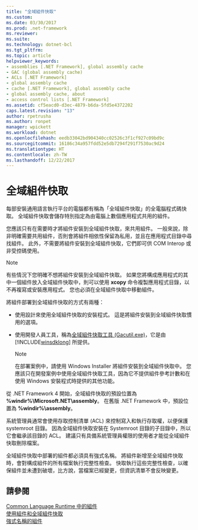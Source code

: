 ```yaml
---
title: "全域組件快取"
ms.custom: 
ms.date: 03/30/2017
ms.prod: .net-framework
ms.reviewer: 
ms.suite: 
ms.technology: dotnet-bcl
ms.tgt_pltfrm: 
ms.topic: article
helpviewer_keywords:
- assemblies [.NET Framework], global assembly cache
- GAC (global assembly cache)
- ACLs [.NET Framework]
- global assembly cache
- cache [.NET Framework], global assembly cache
- global assembly cache, about
- access control lists [.NET Framework]
ms.assetid: cf5eacd0-d3ec-4879-b6da-5fd5e4372202
caps.latest.revision: "13"
author: rpetrusha
ms.author: ronpet
manager: wpickett
ms.workload: dotnet
ms.openlocfilehash: eedb33042bd904340cc02526c3f1cf927c09bd9c
ms.sourcegitcommit: 16186c34a957fdd52e5db7294f291f7530ac9d24
ms.translationtype: HT
ms.contentlocale: zh-TW
ms.lasthandoff: 12/22/2017
---
```

# <a name="global-assembly-cache"></a>全域組件快取
每部安裝通用語言執行平台的電腦都有稱為「全域組件快取」的全電腦程式碼快取。 全域組件快取會儲存特別指定為由電腦上數個應用程式共用的組件。  
  
 您應該只有在需要時才將組件安裝到全域組件快取，來共用組件。 一般來說，除非明確需要共用組件，否則會將組件相依性保留為私用，並且在應用程式目錄中尋找組件。 此外，不需要將組件安裝到全域組件快取，它們即可供 COM Interop 或非受控碼使用。  
  
> [!NOTE]
>  有些情況下您明確不想將組件安裝到全域組件快取。 如果您將構成應用程式的其中一個組件放入全域組件快取中，則可以使用 **xcopy** 命令複製應用程式目錄，以不再複寫或安裝應用程式。 您也必須在全域組件快取中移動組件。  
  
 將組件部署到全域組件快取的方式有兩種：  
  
-   使用設計來使用全域組件快取的安裝程式。 這是將組件安裝到全域組件快取慣用的選項。  
  
-   使用開發人員工具，稱為[全域組件快取工具 (Gacutil.exe)](../../../docs/framework/tools/gacutil-exe-gac-tool.md)，它是由 [!INCLUDE[winsdklong](../../../includes/winsdklong-md.md)] 所提供。  
  
    > [!NOTE]
    >  在部署案例中，請使用 Windows Installer 將組件安裝到全域組件快取中。 您應該只在開發案例中使用全域組件快取工具，因為它不提供組件參考計數和在使用 Windows 安裝程式時提供的其他功能。  
  
 從 .NET Framework 4 開始，全域組件快取的預設位置為 **%windir%\Microsoft.NET\assembly**。 在舊版 .NET Framework 中，預設位置為 **%windir%\assembly**。  
  
 系統管理員通常會使用存取控制清單 (ACL) 來控制寫入和執行存取權，以便保護 systemroot 目錄。 因為全域組件快取安裝在 Systemroot 目錄的子目錄中，所以它會繼承該目錄的 ACL。 建議只有具備系統管理員權限的使用者才能從全域組件快取刪除檔案。  
  
 全域組件快取中部署的組件都必須具有強式名稱。 將組件新增至全域組件快取時，會對構成組件的所有檔案執行完整性檢查。 快取執行這些完整性檢查，以確保組件並未遭到破壞，比方說，當檔案已經變更，但資訊清單不會反映變更。  
  
## <a name="see-also"></a>請參閱  
 [Common Language Runtime 中的組件](../../../docs/framework/app-domains/assemblies-in-the-common-language-runtime.md)  
 [使用組件和全域組件快取](../../../docs/framework/app-domains/working-with-assemblies-and-the-gac.md)  
 [強式名稱的組件](../../../docs/framework/app-domains/strong-named-assemblies.md)
